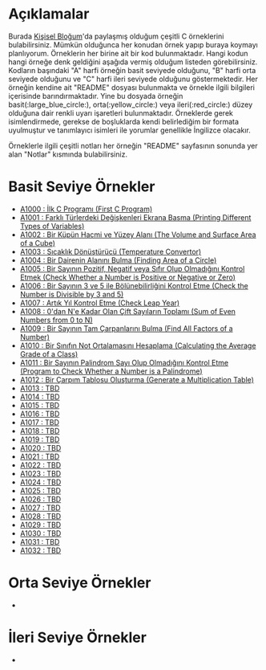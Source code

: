# Açıklamalar
<p>Burada <a href="https://www.mustafayemural.com">Kişisel Bloğum</a>'da paylaşmış olduğum çeşitli C örneklerini bulabilirsiniz. Mümkün olduğunca her konudan örnek yapıp buraya koymayı planlıyorum. Örneklerin her birine ait bir kod bulunmaktadır. Hangi kodun hangi örneğe denk geldiğini aşağıda vermiş olduğum listeden görebilirsiniz. Kodların başındaki "A" harfi örneğin basit seviyede olduğunu, "B" harfi orta seviyede olduğunu ve "C" harfi ileri seviyede olduğunu göstermektedir. Her örneğin kendine ait "README" dosyası bulunmakta ve örnekle ilgili bilgileri içerisinde barındırmaktadır. Yine bu dosyada örneğin basit(:large_blue_circle:), orta(:yellow_circle:) veya ileri(:red_circle:) düzey olduğuna dair renkli uyarı işaretleri bulunmaktadır. Örneklerde gerek isimlendirmede, gerekse de boşluklarda kendi belirlediğim bir formata uyulmuştur ve tanımlayıcı isimleri ile yorumlar genellikle İngilizce olacakır.</p>

<p>Örneklerle ilgili çeşitli notları her örneğin "README" sayfasının sonunda yer alan "Notlar" kısmında bulabilirsiniz.</p>

# Basit Seviye Örnekler
- <a href="https://github.com/myemural/C-Examples/tree/master/Examples/A1000">A1000 : İlk C Programı (First C Program)</a>
- <a href="https://github.com/myemural/C-Examples/tree/master/Examples/A1001">A1001 : Farklı Türlerdeki Değişkenleri Ekrana Basma (Printing Different Types of Variables)</a>
- <a href="https://github.com/myemural/C-Examples/tree/master/Examples/A1002">A1002 : Bir Küpün Hacmi ve Yüzey Alanı (The Volume and Surface Area of a Cube)</a>
- <a href="https://github.com/myemural/C-Examples/tree/master/Examples/A1003">A1003 : Sıcaklık Dönüştürücü (Temperature Convertor)</a>
- <a href="https://github.com/myemural/C-Examples/tree/master/Examples/A1004">A1004 : Bir Dairenin Alanını Bulma (Finding Area of a Circle)</a>
- <a href="https://github.com/myemural/C-Examples/tree/master/Examples/A1005">A1005 : Bir Sayının Pozitif, Negatif veya Sıfır Olup Olmadığını Kontrol Etmek (Check Whether a Number is Positive or Negative or Zero)</a>
- <a href="https://github.com/myemural/C-Examples/tree/master/Examples/A1006">A1006 : Bir Sayının 3 ve 5 ile Bölünebilirliğini Kontrol Etme (Check the Number is Divisible by 3 and 5)</a>
- <a href="https://github.com/myemural/C-Examples/tree/master/Examples/A1007">A1007 : Artık Yıl Kontrol Etme (Check Leap Year)</a>
- <a href="https://github.com/myemural/C-Examples/tree/master/Examples/A1008">A1008 : 0'dan N'e Kadar Olan Çift Sayıların Toplamı (Sum of Even Numbers from 0 to N)</a>
- <a href="https://github.com/myemural/C-Examples/tree/master/Examples/A1009">A1009 : Bir Sayının Tam Çarpanlarını Bulma (Find All Factors of a Number)</a>
- <a href="https://github.com/myemural/C-Examples/tree/master/Examples/A1010">A1010 : Bir Sınıfın Not Ortalamasını Hesaplama (Calculating the Average Grade of a Class)</a>
- <a href="https://github.com/myemural/C-Examples/tree/master/Examples/A1011">A1011 : Bir Sayının Palindrom Sayı Olup Olmadığını Kontrol Etme (Program to Check Whether a Number is a Palindrome)</a>
- <a href="https://github.com/myemural/C-Examples/tree/master/Examples/A1012">A1012 : Bir Çarpım Tablosu Oluşturma (Generate a Multiplication Table)</a>
- <a href="https://github.com/myemural/C-Examples/tree/master/Examples/A1013">A1013 : TBD</a>
- <a href="https://github.com/myemural/C-Examples/tree/master/Examples/A1014">A1014 : TBD</a>
- <a href="https://github.com/myemural/C-Examples/tree/master/Examples/A1015">A1015 : TBD</a>
- <a href="https://github.com/myemural/C-Examples/tree/master/Examples/A1016">A1016 : TBD</a>
- <a href="https://github.com/myemural/C-Examples/tree/master/Examples/A1017">A1017 : TBD</a>
- <a href="https://github.com/myemural/C-Examples/tree/master/Examples/A1018">A1018 : TBD</a>
- <a href="https://github.com/myemural/C-Examples/tree/master/Examples/A1019">A1019 : TBD</a>
- <a href="https://github.com/myemural/C-Examples/tree/master/Examples/A1020">A1020 : TBD</a>
- <a href="https://github.com/myemural/C-Examples/tree/master/Examples/A1021">A1021 : TBD</a>
- <a href="https://github.com/myemural/C-Examples/tree/master/Examples/A1022">A1022 : TBD</a>
- <a href="https://github.com/myemural/C-Examples/tree/master/Examples/A1023">A1023 : TBD</a>
- <a href="https://github.com/myemural/C-Examples/tree/master/Examples/A1024">A1024 : TBD</a>
- <a href="https://github.com/myemural/C-Examples/tree/master/Examples/A1025">A1025 : TBD</a>
- <a href="https://github.com/myemural/C-Examples/tree/master/Examples/A1026">A1026 : TBD</a>
- <a href="https://github.com/myemural/C-Examples/tree/master/Examples/A1027">A1027 : TBD</a>
- <a href="https://github.com/myemural/C-Examples/tree/master/Examples/A1028">A1028 : TBD</a>
- <a href="https://github.com/myemural/C-Examples/tree/master/Examples/A1029">A1029 : TBD</a>
- <a href="https://github.com/myemural/C-Examples/tree/master/Examples/A1030">A1030 : TBD</a>
- <a href="https://github.com/myemural/C-Examples/tree/master/Examples/A1031">A1031 : TBD</a>
- <a href="https://github.com/myemural/C-Examples/tree/master/Examples/A1032">A1032 : TBD</a>

# Orta Seviye Örnekler
- 

# İleri Seviye Örnekler
- 

